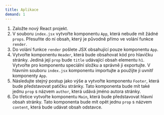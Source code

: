 ```yaml
---
title: Aplikace
demand: 1
---
```


1. Založte nový React projekt.
1. V souboru `index.jsx` vytvořte komponentu `App`, která nebude mít žádné `props`. Přesuňte do ní obsah, který je původně přímo ve volání funkce `render`.
1. Do volání funkce `render` pošlete JSX obsahující pouze komponentu `App`.
1. Vytvořte komponentu `Header`, která bude obsahovat kód pro hlavičku stránky. Jediná její `prop` bude `title` udávající obsah elementu `h1`. Vytvořte pro komponentu speciální složku a správně ji exportujte. V hlavním souboru `index.jsx` komponentu importujte a použijte ji uvnitř komponenty `App`.
1. Následujte stejný postup jako výše a vytvořte komponentu `Footer`, která bude představovat patičku stránky. Tato komponenta bude mít také jednu `prop` s názvem `author`, která udává jméno autora stránky.
1. Do třetice vytvořte komponentu `Main`, která bude představovat hlavní obsah stránky. Tato komponenta bude mít opět jednu `prop` s názvem `content`, která bude udávat obsah odstavce.
